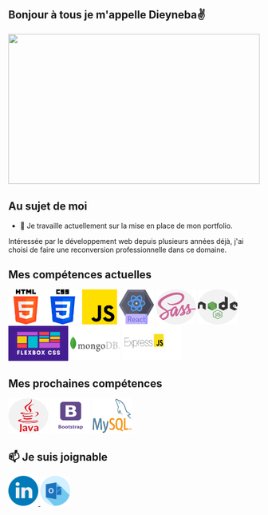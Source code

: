 ## Bonjour à tous je m'appelle Dieyneba✌️


<img src="https://user-images.githubusercontent.com/94062526/216990094-bca769b2-3dd1-45b1-acdf-c62939ddc522.jpg" width="100%" height="300px" objectif-fit="cover" />


## Au sujet de moi

- 🔭 Je travaille actuellement sur la mise en place de mon portfolio.

<p>Intéressée par le développement web depuis plusieurs années déjà, j'ai choisi de faire une reconversion professionnelle dans ce domaine.<p/>

## Mes compétences actuelles

<div>
<img src="https://github.com/dieynebafofana/dieynebafofana/blob/main/html-5%20(1).png" width="70px" height="70px" border-radius="25px"/>  <img src="https://github.com/dieynebafofana/dieynebafofana/blob/main/css-3.png" width="70px" height="70px"/>  <img src="https://github.com/dieynebafofana/dieynebafofana/blob/main/js.png" width="70px" height="70px"/> 
  <img src="https://github.com/dieynebafofana/dieynebafofana/blob/main/react%20(1).png" width="70px" height="70px"/>  <img src="https://github.com/dieynebafofana/dieynebafofana/blob/main/sass.png" width="80px" height="70px" objectif-fit="cover"/>  <img src="https://github.com/dieynebafofana/dieynebafofana/blob/main/nodejs.png"  width="80px" height="70px" objectif-fit="cover"/>  <img src="https://github.com/dieynebafofana/dieynebafofana/blob/main/iconflexbox.jpg" width="120px" height="70px" />  <img src="https://github.com/dieynebafofana/dieynebafofana/blob/main/MongoDB-Logo.png"  width="100px" height="70px" objectif-fit="cover"/>
 <img src="https://github.com/dieynebafofana/dieynebafofana/blob/main/express-logo-397x180.png" width="120px" height="70px"/>
<div/>


## Mes prochaines compétences 
  
<div>
<img src="https://github.com/dieynebafofana/dieynebafofana/blob/main/java.png" width="80px" height="70px"/>  <img src="https://github.com/dieynebafofana/dieynebafofana/blob/main/bootstrapIcon.png" width="80px" height="70px"/> <img src="https://github.com/dieynebafofana/dieynebafofana/blob/main/logo-mysql.png" width="80px" height="70px"/>
<div/>



## 📫 Je suis joignable
  
<div>
  <a href="https://www.linkedin.com/in/dieyneba-fofana">
<img src="https://github.com/dieynebafofana/dieynebafofana/blob/main/linkedin.png" width="60px" height="60px"/> <a/> <a href="mailto:dieynebafofana@hotmail.fr"> <img src="https://github.com/dieynebafofana/dieynebafofana/blob/main/outlook%20(1).png" width="60px" height="60px"/><a/>
<div/>
